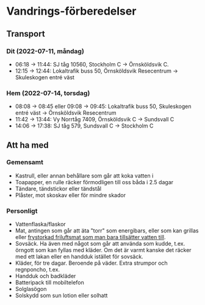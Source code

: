 # Vandrings-förberedelser

## Transport

### Dit (2022-07-11, måndag)
* 06:18 -> 11:44: SJ tåg 10560, Stockholm C -> Örnsköldsvik C.
* 12:15 -> 12:44: Lokaltrafik buss 50, Örnsköldsvik Resecentrum -> Skuleskogen entré väst

### Hem (2022-07-14, torsdag)
* 08:08 -> 08:45 eller 09:08 -> 09:45: Lokaltrafik buss 50, Skuleskogen entré väst -> Örnsköldsvik Resecentrum
* 11:42 -> 13:44: Vy Norrtåg 7409, Örnsköldsvik C -> Sundsvall C
* 14:06 -> 17:38: SJ tåg 579, Sundsvall C -> Stockholm C

## Att ha med
### Gemensamt
* Kastrull, eller annan behållare som går att koka vatten i
* Toapapper, en rulle räcker förmodligen till oss båda i 2.5 dagar
* Tändare, tändstickor eller tändstål
* Plåster, mot skoskav eller för mindre skador
### Personligt
* Vattenflaska/flaskor
* Mat, antingen som går att äta "torr" som energibars, eller som kan grillas
eller [frystorkad friluftsmat som man bara tillsätter vatten till](https://www.naturkompaniet.se/utrustning/friluftsmat-och-energibars/frystorkad-mat/).
* Sovsäck. Ha även med något som går att använda som kudde, t.ex. örngott som
kan fyllas med kläder. Om det är varmt kanske det räcker med ett lakan eller
en handduk istället för sovsäck.
* Kläder, för tre dagar. Beroende på väder. Extra strumpor och regnponcho, t.ex.
* Handduk och badkläder
* Batteripack till mobiltelefon
* Solglasögon
* Solskydd som sun lotion eller solhatt




